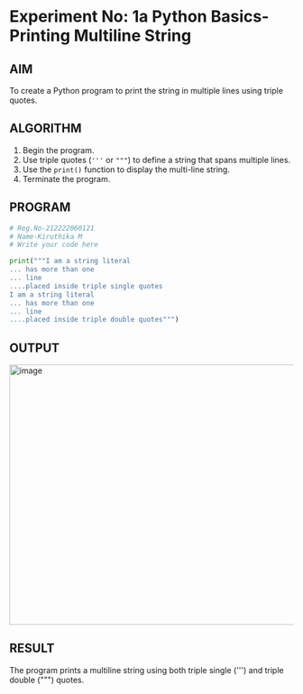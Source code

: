 
# Experiment No: 1a Python Basics- Printing Multiline String

## AIM  
To create a Python program to print the string in multiple lines using triple quotes. 

## ALGORITHM  
1. Begin the program.  
2. Use triple quotes (`'''` or `"""`) to define a string that spans multiple lines.  
3. Use the `print()` function to display the multi-line string.  
4. Terminate the program.

## PROGRAM
```python
# Reg.No-212222060121
# Name-Kiruthika M
# Write your code here

print("""I am a string literal
... has more than one
... line
....placed inside triple single quotes
I am a string literal
... has more than one
... line
....placed inside triple double quotes""")
```
## OUTPUT
<img width="1189" height="462" alt="image" src="https://github.com/user-attachments/assets/0db2c2be-beac-4c6a-b418-32ee29bca25b" />


## RESULT
The program prints a multiline string using both triple single (''') and triple double (""") quotes.
